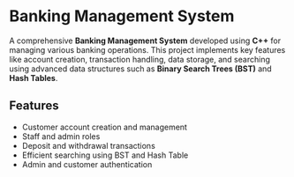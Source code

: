 # Banking Management System

A comprehensive **Banking Management System** developed using **C++** for managing various banking operations. This project implements key features like account creation, transaction handling, data storage, and searching using advanced data structures such as **Binary Search Trees (BST)** and **Hash Tables**.

## Features
- Customer account creation and management
- Staff and admin roles
- Deposit and withdrawal transactions
- Efficient searching using BST and Hash Table
- Admin and customer authentication

